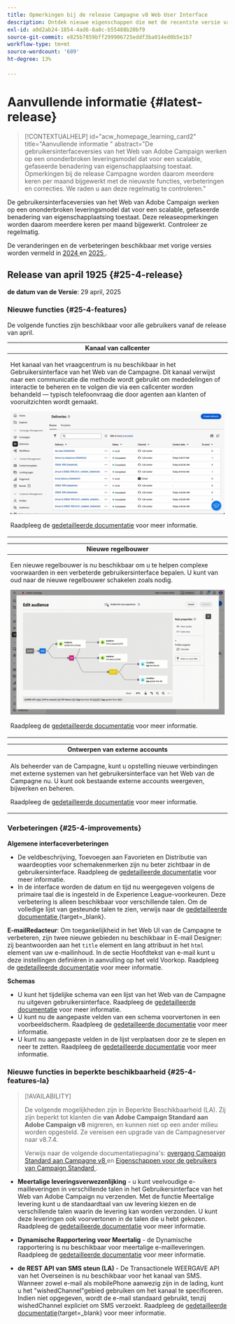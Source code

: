 ```yaml
---
title: Opmerkingen bij de release Campagne v8 Web User Interface
description: Ontdek nieuwe eigenschappen die met de recentste versie van de Gebruikersinterface van het Web van de Campagne komen
exl-id: a0d2ab24-1854-4ad6-8a8c-b55488b20bf9
source-git-commit: e825b7859bff299906725eddf3ba014ed0b5e1b7
workflow-type: tm+mt
source-wordcount: '689'
ht-degree: 13%

---
```


# Aanvullende informatie  {#latest-release}

>[!CONTEXTUALHELP]
>id="acw_homepage_learning_card2"
>title="Aanvullende informatie "
>abstract="De gebruikersinterfaceversies van het Web van Adobe Campaign werken op een ononderbroken leveringsmodel dat voor een scalable, gefaseerde benadering van eigenschapplaatsing toestaat. Opmerkingen bij de release Campagne worden daarom meerdere keren per maand bijgewerkt met de nieuwste functies, verbeteringen en correcties. We raden u aan deze regelmatig te controleren."

De gebruikersinterfaceversies van het Web van Adobe Campaign werken op een ononderbroken leveringsmodel dat voor een scalable, gefaseerde benadering van eigenschapplaatsing toestaat. Deze releaseopmerkingen worden daarom meerdere keren per maand bijgewerkt. Controleer ze regelmatig.

De veranderingen en de verbeteringen beschikbaar met vorige versies worden vermeld in [ 2024 ](release-notes-24.md) en [ 2025 ](release-notes-25.md).

## Release van april 1925 {#25-4-release}

**de datum van de Versie**: 29 april, 2025


### Nieuwe functies {#25-4-features}

De volgende functies zijn beschikbaar voor alle gebruikers vanaf de release van april.

<table>
<thead>
<tr>
<th><strong>Kanaal van callcenter</strong><br/></th>
</tr>
</thead>
<tbody>
<tr>
<td>
<p>Het kanaal van het vraagcentrum is nu beschikbaar in het Gebruikersinterface van het Web van de Campagne. Dit kanaal verwijst naar een communicatie die methode wordt gebruikt om mededelingen of interactie te beheren en te volgen die via een callcenter worden behandeld — typisch telefoonvraag die door agenten aan klanten of vooruitzichten wordt gemaakt.</p>
<img src="assets/do-not-localize/call-center.gif">
<p>Raadpleeg de <a href="../call-center/gs-call-center.md">gedetailleerde documentatie</a> voor meer informatie.</p>
</td>
</tr>
</tbody>
</table>

<table>
<thead>
<tr>
<th><strong>Nieuwe regelbouwer</strong><br/></th>
</tr>
</thead>
<tbody>
<tr>
<td>
<p>Een nieuwe regelbouwer is nu beschikbaar om u te helpen complexe voorwaarden in een verbeterde gebruikersinterface bepalen. U kunt van oud naar de nieuwe regelbouwer schakelen zoals nodig.</p>
<img src="assets/do-not-localize/rule-builder-release.gif">
<p>Raadpleeg de <a href="../query/query-modeler-overview.md">gedetailleerde documentatie</a> voor meer informatie.</p>
</td>
</tr>
</tbody>
</table>

<table>
<thead>
<tr>
<th><strong>Ontwerpen van externe accounts</strong><br/></th>
</tr>
</thead>
<tbody>
<tr>
<td>
<p>Als beheerder van de Campagne, kunt u opstelling nieuwe verbindingen met externe systemen van het gebruikersinterface van het Web van de Campagne nu.
U kunt ook bestaande externe accounts weergeven, bijwerken en beheren.</p>
<p>Raadpleeg de <a href="../administration/external-account.md">gedetailleerde documentatie</a> voor meer informatie.</p>
</td>
</tr>
</tbody>
</table>

### Verbeteringen {#25-4-improvements}

**Algemene interfaceverbeteringen**

* De veldbeschrijving, Toevoegen aan Favorieten en Distributie van waardeopties voor schemakenmerken zijn nu beter zichtbaar in de gebruikersinterface. Raadpleeg de [gedetailleerde documentatie](../get-started/attributes.md) voor meer informatie.
* In de interface worden de datum en tijd nu weergegeven volgens de primaire taal die is ingesteld in de Experience League-voorkeuren. Deze verbetering is alleen beschikbaar voor verschillende talen. Om de volledige lijst van gesteunde talen te zien, verwijs naar de [ gedetailleerde documentatie ](https://experienceleague.adobe.com/nl/docs/core-services/interface/features/browser-language){target=_blank}.

<!--
ko * Built-in options are now only visible in the list of options if the **Show advanced options** toggle is activated.
ko * The typology rules creation screen has been updated to facilitate the selection of the type of rule.
-->

**E-mailRedacteur**: Om toegankelijkheid in het Web UI van de Campagne te verbeteren, zijn twee nieuwe gebieden nu beschikbaar in E-mail Designer: zij beantwoorden aan het `title` element en lang attribuut in het `html` element van uw e-mailinhoud. In de sectie Hoofdtekst van e-mail kunt u deze instellingen definiëren in aanvulling op het veld Voorkop. Raadpleeg de [gedetailleerde documentatie](../email/metadata.md) voor meer informatie.

<!--
**Workflow**: You can now select an existing Javascript code in workflow properties or in a Javascript activity.    
-->

**Schemas**

* U kunt het tijdelijke schema van een lijst van het Web van de Campagne nu uitgeven gebruikersinterface. Raadpleeg de [gedetailleerde documentatie](../audience/manage-audience.md) voor meer informatie.
* U kunt nu de aangepaste velden van een schema voorvertonen in een voorbeeldscherm. Raadpleeg de [gedetailleerde documentatie](../administration/custom-fields.md#add) voor meer informatie.
* U kunt nu aangepaste velden in de lijst verplaatsen door ze te slepen en neer te zetten. Raadpleeg de [gedetailleerde documentatie](../administration/custom-fields.md#add) voor meer informatie.


### Nieuwe functies in beperkte beschikbaarheid {#25-4-features-la}

>[!AVAILABILITY]
>
>De volgende mogelijkheden zijn in Beperkte Beschikbaarheid (LA). Zij zijn beperkt tot klanten die **van Adobe Campaign Standard aan Adobe Campaign v8** migreren, en kunnen niet op een ander milieu worden opgesteld. Ze vereisen een upgrade van de Campagneserver naar v8.7.4.
>
>Verwijs naar de volgende documentatiepagina&#39;s: [ overgang Campaign Standard aan Campagne v8 ](../rn/acs-migration.md) en [ Eigenschappen voor de gebruikers van Campaign Standard ](https://experienceleague.adobe.com/docs/experience-cloud/campaign/campaign-standard-migration-home.html?lang=nl-NL).

* **Meertalige leveringsverwezenlijking** - u kunt veelvoudige e-mailleveringen in verschillende talen in het Gebruikersinterface van het Web van Adobe Campaign nu verzenden. Met de functie Meertalige levering kunt u de standaardtaal van uw levering kiezen en de verschillende talen waarin de levering kan worden verzonden. U kunt deze leveringen ook voorvertonen in de talen die u hebt gekozen. Raadpleeg de [gedetailleerde documentatie](../email/edit-content.md) voor meer informatie.

* **Dynamische Rapportering voor Meertalig** - de Dynamische rapportering is nu beschikbaar voor meertalige e-mailleveringen. Raadpleeg de [gedetailleerde documentatie](../reporting/global-reports.md) voor meer informatie.

* **de REST API van SMS steun (LA)** - De Transactionele WEERGAVE API van het Overseinen is nu beschikbaar voor het kanaal van SMS. Wanneer zowel e-mail als mobilePhone aanwezig zijn in de lading, kunt u het &quot;wishedChannel&quot;gebied gebruiken om het kanaal te specificeren. Indien niet opgegeven, wordt de e-mail standaard gebruikt, tenzij wishedChannel expliciet om SMS verzoekt. Raadpleeg de [gedetailleerde documentatie](https://experienceleague.adobe.com/nl/docs/experience-cloud/campaign/apis/managing-transactional-messages){target=_blank} voor meer informatie.

